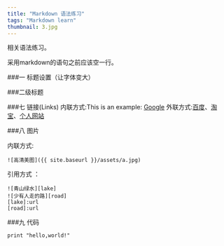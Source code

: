 ```yaml
---
title: "Markdown 语法练习"
tags: "Markdown learn"
thumbnail: 3.jpg
---
```

相关语法练习。
<!--more-->
采用markdown的语句之前应该空一行。

###一 标题设置（让字体变大）

###二级标题

###七 链接(Links)
内联方式:This is an example: [Google](http://www.google.com)
外联方式:[百度][1]、[淘宝][2]、[个人网站][3]

[1]: http://www.baidu.com "百度"
[2]: http://www.taobao.com "淘宝"
[3]: http://www.kugaogao.com "风轻扬"

###八 图片

内联方式: 

	![高清美图]({{ site.baseurl }}/assets/a.jpg)

引用方式 ：

	![青山绿水][lake]
	![少有人走的路][road]
	[lake]:url
	[road]:url

###九 代码  

`print "hello,world!"`